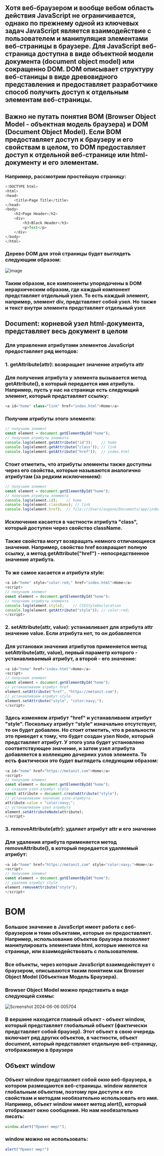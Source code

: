 ## Хотя веб-браузером и вообще вебом область действия JavaScript не ограничивается, однако по прежнему одной из ключевых задач JavaScript является взаимодействие с пользователем и манипуляция элементами веб-страницы в браузере. Для JavaScript веб-страница доступна в виде объектной модели документа (document object model) или сокращенно DOM. DOM описывает структуру веб-станицы в виде древовидного представления и предоставляет разработчикe способ получить доступ к отдельным элементам веб-страницы.

## Важно не путать понятия BOM (Browser Object Model - объектная модель браузера) и DOM (Document Object Model). Если BOM предоставляет доступ к браузеру и его свойствам в целом, то DOM предоставляет доступ к отдельной веб-странице или html-документу и его элементам.

### Например, рассмотрим простейшую страницу:

```js
<!DOCTYPE html>
<html>
<head>
    <title>Page Title</title>
</head>
<body>
    <h2>Page Header</h2>
    <div>
        <h3>Block Header</h3>
        <p>Text</p>
    </div>
</body>
</html>
```

### Дерево DOM для этой страницы будет выглядеть следующим образом:

![image](https://github.com/OrzuMelikzoda/lecture-DOM/assets/167527624/33b20ca5-9ef8-46fd-af88-e17e5149c965)


### Таким образом, все компоненты упорядочены в DOM иерархическим образом, где каждый компонент представляет отдельный узел. То есть каждый элемент, например, элемент div, представляет собой узел. Но также и текст внутри элемента представляет отдельный узел

## Document: корневой узел html-документа, представляет весь документ в целом

### Для управления атрибутами элементов JavaScript предоставляет ряд методов:

### 1. getAttribute(attr): возвращает значение атрибута attr

### Для получения атрибута у элемента вызывается метод getAttribute(), в который передается имя атрибута. Например, пусть у нас на странице есть следующий элемент, который представляет ссылку:

```js
<a id="home" class="link" href="index.html">Home</a>
```

### Получим атрибуты этого элемента:


```js
// получаем элемент
const element = document.getElementById("home");
// получаем атрибуты элемента
console.log(element.getAttribute("id"));    // home
console.log(element.getAttribute("class")); // link
console.log(element.getAttribute("href"));  // index.html
```

### Стоит отметить, что атрибуты элементы также доступны через его свойства, которые называются аналогично атрибутам (за редким исключением):

```js
// получаем элемент
const element = document.getElementById("home");
// получаем атрибуты элемента
console.log(element.id);    // home
console.log(element.className); // link
console.log(element.href);  // file:///Users/eugene/Documents/app/index.html
```

### Исключение касается в частности атрибута "class", который доступен через свойство className.

### Также свойства могут возвращать немного отличающиеся значения. Например, свойство href возвращает полную ссылку, а метод getAttribute("href") - непосредственное значение атрибута.

### То же самое касается и атрибута style:

```js
<a id="home" style="color:red;" href="index.html">Home</a>
<script>
// получаем элемент
const element = document.getElementById("home");
// получаем атрибуты элемента
console.log(element.style);    // CSSStyleDeclaration
console.log(element.getAttribute("style")); // color:red;
</script>
```



### 2. setAttribute(attr, value): устанавливает для атрибута attr значение value. Если атрибута нет, то он добавляется


### Для установки значения атрибутов применяется метод setAttribute(attr, value), первый параметр которого - устанавливаемый атрибут, а второй - его значение:

```js
<a id="home" href="index.html">Home</a>
<script>
// получаем элемент
const element = document.getElementById("home");
// устанавливаем атрибут href
element.setAttribute("href", "https://metanit.com");
// устанавливаем атрибут style
element.setAttribute("style", "color:navy;");
</script>
```

### Здесь изменяем атрибут "href" и устанавливаем атрибут "style". Поскольку атрибут "style" изначально отсутствует, то он будет добавлен. Но стоит отметить, что в реальности это приведет к тому, что будет создан узел Node, который представляет атрибут. У этого узла будет установлено соответствующее значение, и затем узел атрибута добавляется в коллекцию дочерних узлов элемента. То есть фактически это будет выглядеть следующим образом:

```js
<a id="home" href="https://metanit.com">Home</a>
<script>
// получаем элемент
const element = document.getElementById("home");
// создаем узел-атрибут style
const attribute = document.createAttribute("style");
// устанавливаем значение узла-атрибута
attribute.value = "color:navy;";
// устанавливаем узел атрибута
element.setAttributeNode(attribute);
</script>
```

### 3. removeAttribute(attr): удаляет атрибут attr и его значение

### Для удаления атрибута применяется метод removeAttribute(), в который передается удаляемый атрибут:

```js
<a id="home" href="https://metanit.com" style="color:navy;">Home</a>
<script>
// получаем элемент
const element = document.getElementById("home");
// удаляем атрибут style
element.removeAttribute("style");
</script>
```

# BOM

### Большое значение в JavaScript имеет работа с веб-браузером и теми объектами, которые он предоставляет. Например, использование объектов браузера позволяет манипулировать элементами html, которые имеются на странице, или взаимодействовать с пользователем.

### Все объекты, через которые JavaScript взаимодействует с браузером, описываются таким понятием как Browser Object Model (Объектная Модель Браузера).

### Browser Object Model можно представить в виде следующей схемы:

![Screenshot 2024-06-06 005704](https://github.com/OrzuMelikzoda/lecture-DOM/assets/167527624/832c98d1-c495-4107-a59b-8167b265dae1)


### В вершине находится главный объект - объект window, который представляет глобальный объект (фактически представляет собой браузер). Этот объект в свою очередь включает ряд других объектов, в частности, объект document, который представляет отдельную веб-страницу, отображаемую в браузере

## Объект window

### Объект window представляет собой окно веб-браузера, в котором размещаются веб-страницы. window является глобальным объектом, поэтому при доступе к его свойствам и методам необязательно использовать его имя. Например, объект window имеет метод alert(), который отображает окно сообщения. Но нам необязательно писать:

```js
window.alert("Привет мир!");
```

### window можно не использовать:

```js
alert("Привет мир!")
```


















